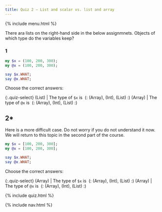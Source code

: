 ```yaml
---
title: Quiz 2 — List and scalar vs. list and array
---
```


{% include menu.html %}

There ara lists on the right-hand side in the below assignmnets. Objects of which type do the variables keep?

### 1

```raku
my $x = (100, 200, 300);
my @x = (100, 200, 300);

say $x.WHAT;
say @x.WHAT;
```

Choose the correct answers:

{:.quiz-select}
(List) | The type of `$x` is&nbsp; (: (Array), (Int), (List) :)
(Array) | The type of `@x` is&nbsp; (: (Array), (Int), (List) :)

## 2*

Here is a more difficult case. Do not worry if you do not understand it now. We will return to this topic in the second part of the course.

```raku
my $x = [100, 200, 300];
my @x = [100, 200, 300];

say $x.WHAT;
say @x.WHAT;
```

Choose the correct answers:

{:.quiz-select}
(Array) | The type of `$x` is&nbsp; (: (Array), (Int), (List) :)
(Array) | The type of `@x` is&nbsp; (: (Array), (Int), (List) :)

{% include quiz.html %}

{% include nav.html %}
